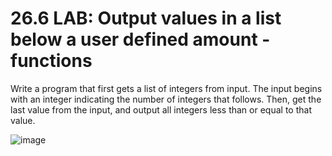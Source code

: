 # 26.6 LAB: Output values in a list below a user defined amount - functions
Write a program that first gets a list of integers from input. The input begins with an integer indicating the number of integers that follows. Then, get the last value from the input, and output all integers less than or equal to that value.

![image](https://github.com/PonguTracer/Output-values-in-a-list/assets/67764701/b36a52dd-db9b-4ca0-a451-9f1c8f85e875)

